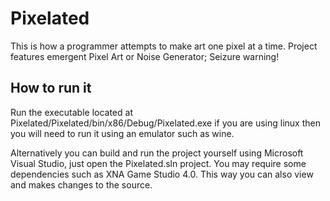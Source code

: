 Pixelated
=========

This is how a programmer attempts to make art one pixel at a time. Project features emergent Pixel Art or Noise Generator; Seizure warning!

How to run it
-------------
Run the executable located at Pixelated/Pixelated/bin/x86/Debug/Pixelated.exe if you are using linux then you will need to run it
using an emulator such as wine. 

Alternatively you can build and run the project yourself using Microsoft Visual Studio, just open the Pixelated.sln project. 
You may require some dependencies such as XNA Game Studio 4.0. This way you can also view and makes changes to the source.
